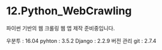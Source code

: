 # 12.Python_WebCrawling
파이썬 기반의 웹 크롤링 웹 앱 제작 준비중입니다. 

우분투 : 16.04
pyhton : 3.5.2
Django : 2.2.9
버전 관리 git : 2.7.4
